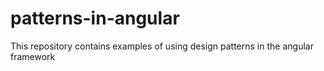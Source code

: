 # patterns-in-angular
This repository contains examples of using design patterns in the angular framework
